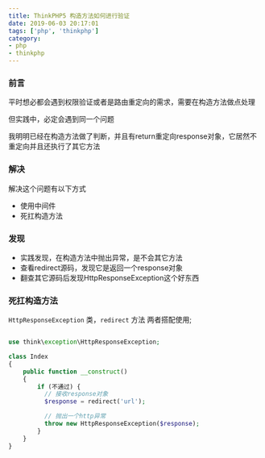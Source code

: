 ```yaml
---
title: ThinkPHP5 构造方法如何进行验证
date: 2019-06-03 20:17:01
tags: ['php', 'thinkphp']
category:
- php
- thinkphp
---
```


### 前言

平时想必都会遇到权限验证或者是路由重定向的需求，需要在构造方法做点处理

但实践中，必定会遇到同一个问题

我明明已经在构造方法做了判断，并且有return重定向response对象，它居然不重定向并且还执行了其它方法

### 解决

解决这个问题有以下方式

- 使用中间件
- 死扛构造方法

### 发现
- 实践发现，在构造方法中抛出异常，是不会其它方法
- 查看redirect源码，发现它是返回一个response对象
- 翻查其它源码后发现HttpResponseException这个好东西

### 死扛构造方法

`HttpResponseException` 类，`redirect` 方法 两者搭配使用;

```php

use think\exception\HttpResponseException;

class Index
{
    public function __construct()
    {
        if (不通过) {
          // 接收response对象
          $response = redirect('url');

          // 抛出一个http异常
          throw new HttpResponseException($response);
        }
    }
}

```